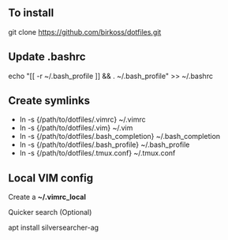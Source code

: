 To install
----------

git clone https://github.com/birkoss/dotfiles.git

Update .bashrc
--------------

echo "[[ -r ~/.bash_profile ]] && . ~/.bash_profile" >> ~/.bashrc

Create symlinks
---------------

* ln -s {/path/to/dotfiles/.vimrc} ~/.vimrc
* ln -s {/path/to/dotfiles/.vim} ~/.vim
* ln -s {/path/to/dotfiles/.bash_completion} ~/.bash_completion
* ln -s {/path/to/dotfiles/.bash_profile} ~/.bash_profile
* ln -s {/path/to/dotfiles/.tmux.conf} ~/.tmux.conf

Local VIM config
----------------

Create a **~/.vimrc_local**

Quicker search (Optional)

apt install silversearcher-ag
